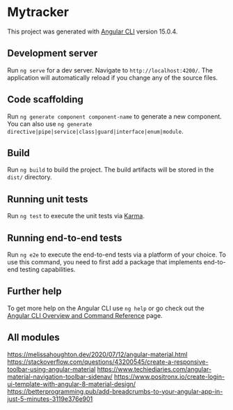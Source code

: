 # Mytracker

This project was generated with [Angular CLI](https://github.com/angular/angular-cli) version 15.0.4.

## Development server

Run `ng serve` for a dev server. Navigate to `http://localhost:4200/`. The application will automatically reload if you change any of the source files.

## Code scaffolding

Run `ng generate component component-name` to generate a new component. You can also use `ng generate directive|pipe|service|class|guard|interface|enum|module`.

## Build

Run `ng build` to build the project. The build artifacts will be stored in the `dist/` directory.

## Running unit tests

Run `ng test` to execute the unit tests via [Karma](https://karma-runner.github.io).

## Running end-to-end tests

Run `ng e2e` to execute the end-to-end tests via a platform of your choice. To use this command, you need to first add a package that implements end-to-end testing capabilities.

## Further help

To get more help on the Angular CLI use `ng help` or go check out the [Angular CLI Overview and Command Reference](https://angular.io/cli) page.

## All modules
https://melissahoughton.dev/2020/07/12/angular-material.html
https://stackoverflow.com/questions/43200545/create-a-responsive-toolbar-using-angular-material
https://www.techiediaries.com/angular-material-navigation-toolbar-sidenav/
https://www.positronx.io/create-login-ui-template-with-angular-8-material-design/
https://betterprogramming.pub/add-breadcrumbs-to-your-angular-app-in-just-5-minutes-3119e376e901